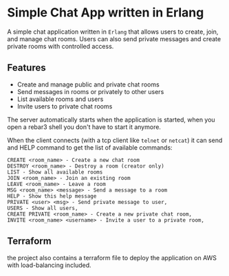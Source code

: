 Simple Chat App written in Erlang
=====

A simple chat application written in `Erlang` that allows users to create, join, and manage chat rooms. Users can also send private messages and create private rooms with controlled access.

## Features

- Create and manage public and private chat rooms
- Send messages in rooms or privately to other users
- List available rooms and users
- Invite users to private chat rooms

The server automatically starts when the application is started, when you open a rebar3 shell you don't have to start it anymore. 

When the client connects (with a tcp client like `telnet` or `netcat`) it can send and HELP command to get the list of available commands:

```
CREATE <room_name> - Create a new chat room
DESTROY <room_name> - Destroy a room (creator only)
LIST - Show all available rooms
JOIN <room_name> - Join an existing room
LEAVE <room_name> - Leave a room
MSG <room_name> <message> - Send a message to a room
HELP - Show this help message
PRIVATE <user> <msg> - Send private message to user,
USERS - Show all users,
CREATE PRIVATE <room_name> - Create a new private chat room,
INVITE <room_name> <username> - Invite a user to a private room,
```

## Terraform

the project also contains a terraform file to deploy the application on AWS with load-balancing included.
